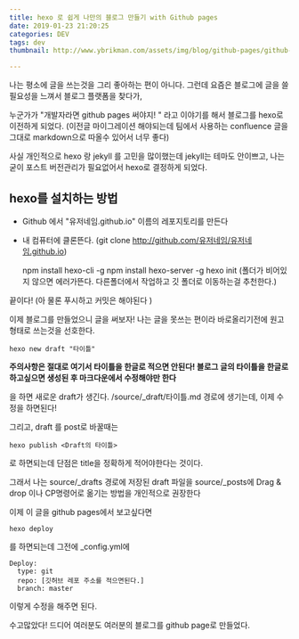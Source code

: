 ```yaml
---
title: hexo 로 쉽게 나만의 블로그 만들기 with Github pages
date: 2019-01-23 21:20:25
categories: DEV
tags: dev
thumbnail: http://www.ybrikman.com/assets/img/blog/github-pages/github-pages.png

---
```



나는 평소에 글을 쓰는것을 그리 좋아하는 편이 아니다. 
그런데 요즘은 블로그에 글을 쓸 필요성을 느껴서 블로그 플랫폼을 찾다가,

누군가가 "개발자라면 github pages 써야지! " 라고 이야기를 해서 블로그를
hexo로 이전하게 되었다. (이전글 마이그레이션 해야되는데 팀에서 사용하는 confluence 글을 그대로 markdown으로 따올수 있어서 너무 좋다)

사실 개인적으로 hexo 랑 jekyll 를 고민을 많이했는데 jekyll는 테마도 안이쁘고, 나는 굳이 포스트 버전관리가 필요없어서 hexo로 결정하게 되었다. 

## hexo를 설치하는 방법


* Github 에서 "유저네임.github.io" 이름의 레포지토리를 만든다
* 내 컴퓨터에 클론뜬다. (git clone http://github.com/유저네임/유저네임.github.io)


	npm install hexo-cli -g
	npm install hexo-server -g 
	hexo init (폴더가 비어있지 않으면 에러가뜬다. 다른폴더에서 작업하고 깃 폴더로 이동하는걸 추천한다.)
 
 끝이다!
 (아 물론 푸시하고 커밋은 해야된다 )
 
 이제 블로그를 만들었으니 글을 써보자!
 나는 글을 못쓰는 편이라 바로올리기전에 원고형태로 쓰는것을 선호한다.
 	
    hexo new draft "타이틀"
    
    
**주의사항은 절대로 여기서 타이틀을 한글로 적으면 안된다! 블로그 글의 타이틀을 한글로 하고싶으면 생성된 후 마크다운에서 수정해야만 한다**


을 하면 새로운 draft가 생긴다.
/source/_draft/타이틀.md 경로에 생기는데,
이제 수정을 하면된다!

그리고, draft 를 post로 바꿀때는 
	
    hexo publish <Draft의 타이틀>
    
로 하면되는데 단점은 title을 정확하게 적어야한다는 것이다.

그래서 나는 source/_drafts 경로에 저장된 draft 파일을 source/_posts에 Drag & drop 이나 CP명령어로 옮기는 방법을 개인적으로 권장한다

이제 이 글을 github pages에서 보고싶다면 
	
    hexo deploy
를 하면되는데 그전에 _config.yml에
```
Deploy:
  type: git
  repo: [깃허브 레포 주소를 적으면된다.]
  branch: master
  ```
  
이렇게 수정을 해주면 된다.

수고많았다! 드디어 여러분도 여러분의 블로그를 github page로 만들었다. 
<!--stackedit_data:
eyJoaXN0b3J5IjpbLTExODQ1MDUwXX0=
-->